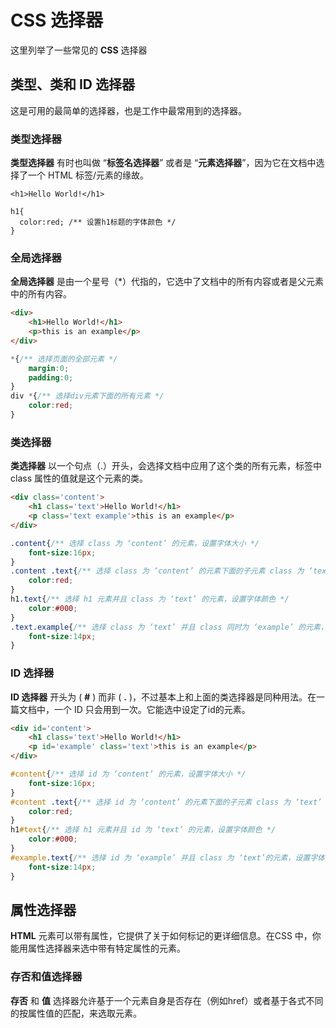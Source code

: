 # CSS 选择器
这里列举了一些常见的 **CSS** 选择器

## 类型、类和 ID 选择器
这是可用的最简单的选择器，也是工作中最常用到的选择器。

### 类型选择器 
**类型选择器** 有时也叫做 “**标签名选择器**” 或者是 “**元素选择器**”，因为它在文档中选择了一个 HTML 标签/元素的缘故。

<CodeGroup>
  <CodeGroupItem title="HTML">

```html:no-line-numbers
<h1>Hello World!</h1>
```  
 </CodeGroupItem>
 <CodeGroupItem title="CSS" active>

```css:no-line-numbers
h1{
  color:red; /** 设置h1标题的字体颜色 */
}
```  
  </CodeGroupItem>
</CodeGroup>  

### 全局选择器
**全局选择器** 是由一个星号（*）代指的，它选中了文档中的所有内容或者是父元素中的所有内容。

<CodeGroup>
  <CodeGroupItem title="HTML">

```html
<div>
    <h1>Hello World!</h1>
    <p>this is an example</p>
</div>
```    
  </CodeGroupItem>
  <CodeGroupItem title="CSS" active>

```css
*{/** 选择页面的全部元素 */
    margin:0;
    padding:0;
}
div *{/** 选择div元素下面的所有元素 */
    color:red;
}
```  
  </CodeGroupItem>
</CodeGroup>  

### 类选择器
**类选择器** 以一个句点（.）开头，会选择文档中应用了这个类的所有元素，标签中 class 属性的值就是这个元素的类。

<CodeGroup>
  <CodeGroupItem title="HTML">

```html
<div class='content'>
    <h1 class='text'>Hello World!</h1>
    <p class='text example'>this is an example</p>
</div>
```    
  </CodeGroupItem>
  <CodeGroupItem title="CSS" active>

```css
.content{/** 选择 class 为 ‘content’ 的元素，设置字体大小 */
    font-size:16px;
}
.content .text{/** 选择 class 为 ‘content’ 的元素下面的子元素 class 为 ‘text’ 的元素，设置字体颜色 */
    color:red;
}
h1.text{/** 选择 h1 元素并且 class 为 ‘text’ 的元素，设置字体颜色 */
    color:#000;
}
.text.example{/** 选择 class 为 ‘text’ 并且 class 同时为 ‘example’ 的元素，设置字体大小 */
    font-size:14px;
}
```    
  </CodeGroupItem>
</CodeGroup>  

### ID 选择器
**ID 选择器** 开头为 ( **#** ) 而非 ( **.** )，不过基本上和上面的类选择器是同种用法。在一篇文档中，一个 ID 只会用到一次。它能选中设定了id的元素。

<CodeGroup>
  <CodeGroupItem title="HTML">

```html
<div id='content'>
    <h1 class='text'>Hello World!</h1>
    <p id='example' class='text'>this is an example</p>
</div>
```   
  </CodeGroupItem>
  <CodeGroupItem title="CSS" active>

```css
#content{/** 选择 id 为 ‘content’ 的元素，设置字体大小 */
    font-size:16px;
}
#content .text{/** 选择 id 为 ‘content’ 的元素下面的子元素 class 为 ‘text’ 的元素，设置字体颜色 */
    color:red;
}
h1#text{/** 选择 h1 元素并且 id 为 ‘text’ 的元素，设置字体颜色 */
    color:#000;
}
#example.text{/** 选择 id 为 ‘example’ 并且 class 为 ‘text’的元素，设置字体大小 */
    font-size:14px;
}
```    
  </CodeGroupItem>
</CodeGroup> 

## 属性选择器
**HTML** 元素可以带有属性，它提供了关于如何标记的更详细信息。在CSS 中，你能用属性选择器来选中带有特定属性的元素。

### 存否和值选择器
**存否** 和 **值** 选择器允许基于一个元素自身是否存在（例如href）或者基于各式不同的按属性值的匹配，来选取元素。